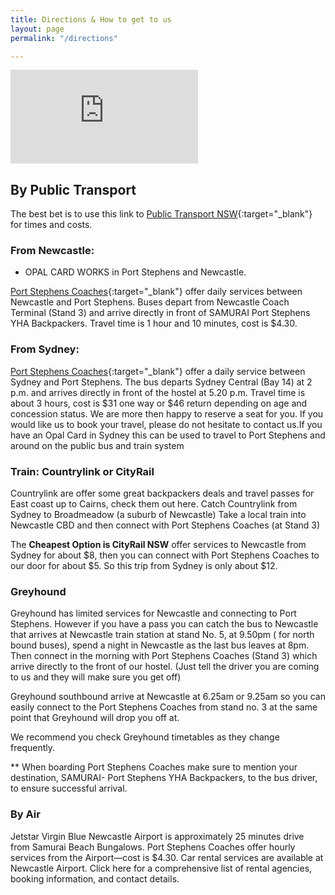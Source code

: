 ```yaml
---
title: Directions & How to get to us
layout: page
permalink: "/directions"

---
```

<div class="embed-responsive embed-responsive-16by9">
<iframe class="embed-responsive-item"
src="https://www.google.com/maps/embed?pb=!1m18!1m12!1m3!1d3355.2222628525933!2d152.1022398153079!3d-32.75983646978628!2m3!1f0!2f0!3f0!3m2!1i1024!2i768!4f13.1!3m3!1m2!1s0x6b7382ee07557387%3A0xe970b453c2e239b4!2sSamurai+Backpackers%2C+Frost+Rd!5e0!3m2!1sen!2sau!4v1473811261338"
frameborder="0" style="border:0" allowfullscreen></iframe>
</div>

## By Public Transport

The best bet is to use this link to [Public Transport NSW](https://transportnsw.info/?language=en "Public Transport"){:target="_blank"} for times and costs.

### From Newcastle:

* OPAL CARD WORKS in Port Stephens and Newcastle.

[Port Stephens Coaches](http://www.pscoaches.com.au "Port Stephens Coaches"){:target="_blank"} offer daily services between Newcastle and Port Stephens. Buses depart from Newcastle Coach Terminal (Stand 3) and arrive directly in front of SAMURAI Port Stephens YHA Backpackers. Travel time is 1 hour and 10 minutes, cost is $4.30.

### From Sydney:

[Port Stephens Coaches](http://www.pscoaches.com.au/ "Port Stephens Coaches"){:target="_blank"} offer a daily service between Sydney and Port Stephens. The bus departs Sydney Central (Bay 14) at 2 p.m. and arrives directly in front of the hostel at 5.20 p.m.  Travel time is about 3 hours, cost is $31 one way or $46 return depending on age and concession status. We are more then happy to reserve a seat for you. If you would like us to book your travel, please do not hesitate to contact us.If you have an Opal Card in Sydney this can be used to travel to Port Stephens and around on the public bus and train system

### Train: Countrylink or CityRail

Countrylink are offer some great backpackers deals and travel passes for East coast up to Cairns, check them out here. Catch Countrylink from Sydney to Broadmeadow (a suburb of Newcastle) Take a local train into Newcastle CBD and then connect with Port Stephens Coaches (at Stand 3)

The **Cheapest Option is CityRail NSW** offer services to Newcastle from Sydney for about $8, then you can connect with Port Stephens Coaches to our door for about $5.  So this trip from Sydney is only about $12.

### Greyhound

Greyhound has limited services for Newcastle and connecting to Port Stephens.  However if you have a pass you can catch the bus to Newcastle that arrives at Newcastle train station at stand No. 5,  at 9.50pm ( for north bound buses), spend a night in Newcastle as the last bus leaves at 8pm. Then connect in the morning with Port Stephens Coaches (Stand 3) which arrive directly to the front of our hostel.  (Just tell the driver you are coming to us and they will make sure you get off)

Greyhound southbound arrive at Newcastle at 6.25am or 9.25am so you can easily connect to the Port Stephens Coaches from stand no. 3 at the same point that Greyhound will drop you off at.

We recommend you check Greyhound timetables as they change frequently.

\** When boarding Port Stephens Coaches make sure to mention your destination, SAMURAI- Port Stephens YHA Backpackers, to the bus driver, to ensure successful arrival.

### By Air

Jetstar
Virgin Blue
Newcastle Airport  is approximately 25 minutes drive from Samurai Beach Bungalows. Port Stephens Coaches offer hourly services from the Airport—cost is $4.30. Car rental services are available at Newcastle Airport. Click here for a comprehensive list of rental agencies, booking information, and contact details.